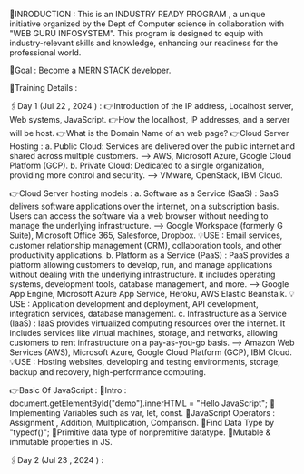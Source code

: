 📍INRODUCTION : 
This is an INDUSTRY READY PROGRAM , a unique initiative organized by the Dept of Computer science in collaboration with "WEB GURU INFOSYSTEM". This program is designed to equip with industry-relevant skills and knowledge, enhancing our readiness for the professional world.

🚀Goal : Become a MERN STACK developer.

🔐Training Details : 

🖇️Day 1 (Jul 22 , 2024 ) : 
👉Introduction of the IP address, Localhost server, Web systems, JavaScript.
👉How the localhost, IP addresses, and a server will be host.
👉What is  the Domain Name of an web page?
👉Cloud Server Hosting :
a. Public Cloud: Services are delivered over the public internet and shared across multiple customers. --> AWS, Microsoft Azure, Google Cloud Platform (GCP).
b. Private Cloud: Dedicated to a single organization, providing more control and security. --> VMware, OpenStack, IBM Cloud.

👉Cloud Server hosting models : 
a. Software as a Service (SaaS) : SaaS delivers software applications over the internet, on a subscription basis. Users can access the software via a web browser without needing to manage the underlying infrastructure. --> Google Workspace (formerly G Suite), Microsoft Office 365, Salesforce, Dropbox.
💡USE : Email services, customer relationship management (CRM), collaboration tools, and other productivity applications.
b. Platform as a Service (PaaS) : PaaS provides a platform allowing customers to develop, run, and manage applications without dealing with the underlying infrastructure. It includes operating systems, development tools, database management, and more. --> Google App Engine, Microsoft Azure App Service, Heroku, AWS Elastic Beanstalk.
💡USE : Application development and deployment, API development, integration services, database management.
c. Infrastructure as a Service (IaaS) : IaaS provides virtualized computing resources over the internet. It includes services like virtual machines, storage, and networks, allowing customers to rent infrastructure on a pay-as-you-go basis. --> Amazon Web Services (AWS), Microsoft Azure, Google Cloud Platform (GCP), IBM Cloud.
💡USE : Hosting websites, developing and testing environments, storage, backup and recovery, high-performance computing.

👉Basic Of JavaScript : 
🔖Intro : document.getElementById("demo").innerHTML = "Hello JavaScript";
🔖Implementing Variables such as var, let, const.
🔖JavaScript Operators : Assignment , Addition, Multiplication, Comparison.
🔖Find Data Type by "typeof()";
🔖Primitive data type of nonpremitive datatype.
🔖Mutable & immutable properties in JS.

🖇️Day 2 (Jul 23 , 2024 ) : 
